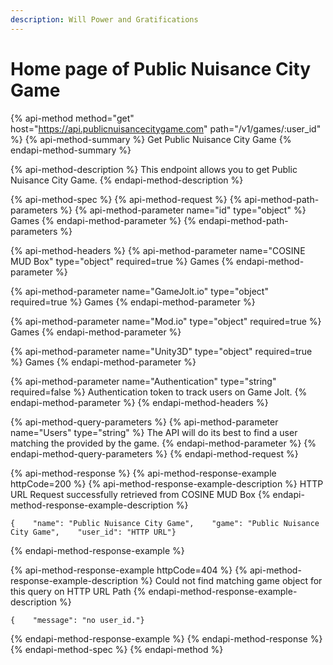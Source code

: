 ```yaml
---
description: Will Power and Gratifications
---
```


# Home page of Public Nuisance City Game

{% api-method method="get" host="https://api.publicnuisancecitygame.com" path="/v1/games/:user\_id" %}
{% api-method-summary %}
Get Public Nuisance City Game
{% endapi-method-summary %}

{% api-method-description %}
This endpoint allows you to get Public Nuisance City Game.
{% endapi-method-description %}

{% api-method-spec %}
{% api-method-request %}
{% api-method-path-parameters %}
{% api-method-parameter name="id" type="object" %}
Games
{% endapi-method-parameter %}
{% endapi-method-path-parameters %}

{% api-method-headers %}
{% api-method-parameter name="COSINE MUD Box" type="object" required=true %}
Games
{% endapi-method-parameter %}

{% api-method-parameter name="GameJolt.io" type="object" required=true %}
Games
{% endapi-method-parameter %}

{% api-method-parameter name="Mod.io" type="object" required=true %}
Games
{% endapi-method-parameter %}

{% api-method-parameter name="Unity3D" type="object" required=true %}
Games
{% endapi-method-parameter %}

{% api-method-parameter name="Authentication" type="string" required=false %}
Authentication token to track users on Game Jolt.
{% endapi-method-parameter %}
{% endapi-method-headers %}

{% api-method-query-parameters %}
{% api-method-parameter name="Users" type="string" %}
The API will do its best to find a user matching the provided by the game.
{% endapi-method-parameter %}
{% endapi-method-query-parameters %}
{% endapi-method-request %}

{% api-method-response %}
{% api-method-response-example httpCode=200 %}
{% api-method-response-example-description %}
HTTP URL Request successfully retrieved from COSINE MUD Box
{% endapi-method-response-example-description %}

```
{    "name": "Public Nuisance City Game",    "game": "Public Nuisance City Game",    "user_id": "HTTP URL"}
```
{% endapi-method-response-example %}

{% api-method-response-example httpCode=404 %}
{% api-method-response-example-description %}
Could not find matching game object for this query on HTTP URL Path
{% endapi-method-response-example-description %}

```
{    "message": "no user_id."}
```
{% endapi-method-response-example %}
{% endapi-method-response %}
{% endapi-method-spec %}
{% endapi-method %}



